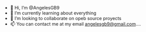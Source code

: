 - 👋 Hi, I’m @AngelesGB9
- 🌱 I’m currently learning about everything
- 💞️ I’m looking to collaborate on opeb source proyects
- 📫 You can contact me at my email angelesgb9@gmail.com....

<!---
AngelesGB9/AngelesGB9 is a ✨ special ✨ repository because its `README.md` (this file) appears on your GitHub profile.
You can click the Preview link to take a look at your changes.
--->
